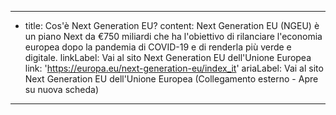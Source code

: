 ---
  - title: Cos'è Next Generation EU?
    content: Next Generation EU (NGEU) è un piano Next da €750 miliardi che ha l'obiettivo di rilanciare l'economia europea dopo la pandemia di COVID-19 e di renderla più verde e digitale.
    linkLabel: Vai al sito Next Generation EU dell'Unione Europea
    link: 'https://europa.eu/next-generation-eu/index_it'
    ariaLabel: Vai al sito Next Generation EU dell'Unione Europea (Collegamento esterno - Apre su nuova scheda)
---